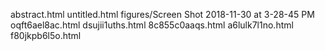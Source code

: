 abstract.html
untitled.html
figures/Screen Shot 2018-11-30 at 3-28-45 PM
oqft6ael8ac.html
dsujii1uths.html
8c855c0aaqs.html
a6lulk7l1no.html
f80jkpb6l5o.html